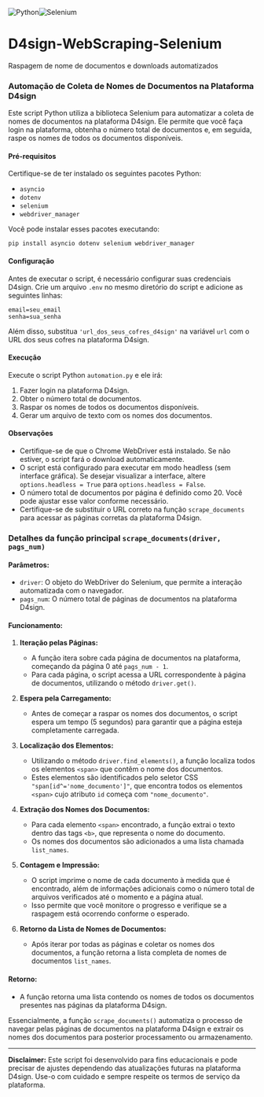 ![Python](https://img.shields.io/badge/python-3670A0?style=for-the-badge&logo=python&logoColor=ffdd54)![Selenium](https://img.shields.io/badge/-selenium-%43B02A?style=for-the-badge&logo=selenium&logoColor=white)
# D4sign-WebScraping-Selenium
Raspagem de nome de documentos e downloads automatizados

### Automação de Coleta de Nomes de Documentos na Plataforma D4sign

Este script Python utiliza a biblioteca Selenium para automatizar a coleta de nomes de documentos na plataforma D4sign. Ele permite que você faça login na plataforma, obtenha o número total de documentos e, em seguida, raspe os nomes de todos os documentos disponíveis.

#### Pré-requisitos

Certifique-se de ter instalado os seguintes pacotes Python:

- `asyncio`
- `dotenv`
- `selenium`
- `webdriver_manager`

Você pode instalar esses pacotes executando:

```
pip install asyncio dotenv selenium webdriver_manager
```

#### Configuração

Antes de executar o script, é necessário configurar suas credenciais D4sign. Crie um arquivo `.env` no mesmo diretório do script e adicione as seguintes linhas:

```
email=seu_email
senha=sua_senha
```

Além disso, substitua `'url_dos_seus_cofres_d4sign'` na variável `url` com o URL dos seus cofres na plataforma D4sign.

#### Execução

Execute o script Python `automation.py` e ele irá:

1. Fazer login na plataforma D4sign.
2. Obter o número total de documentos.
3. Raspar os nomes de todos os documentos disponíveis.
4. Gerar um arquivo de texto com os nomes dos documentos.

#### Observações

- Certifique-se de que o Chrome WebDriver está instalado. Se não estiver, o script fará o download automaticamente.
- O script está configurado para executar em modo headless (sem interface gráfica). Se desejar visualizar a interface, altere `options.headless = True` para `options.headless = False`.
- O número total de documentos por página é definido como 20. Você pode ajustar esse valor conforme necessário.
- Certifique-se de substituir o URL correto na função `scrape_documents` para acessar as páginas corretas da plataforma D4sign.

### Detalhes da função principal `scrape_documents(driver, pags_num)` 

#### Parâmetros:
- `driver`: O objeto do WebDriver do Selenium, que permite a interação automatizada com o navegador.
- `pags_num`: O número total de páginas de documentos na plataforma D4sign.

#### Funcionamento:
1. **Iteração pelas Páginas:**
   - A função itera sobre cada página de documentos na plataforma, começando da página 0 até `pags_num - 1`.
   - Para cada página, o script acessa a URL correspondente à página de documentos, utilizando o método `driver.get()`.
   
2. **Espera pela Carregamento:**
   - Antes de começar a raspar os nomes dos documentos, o script espera um tempo (5 segundos) para garantir que a página esteja completamente carregada.

3. **Localização dos Elementos:**
   - Utilizando o método `driver.find_elements()`, a função localiza todos os elementos `<span>` que contêm o nome dos documentos.
   - Estes elementos são identificados pelo seletor CSS `"span[id^='nome_documento']"`, que encontra todos os elementos `<span>` cujo atributo `id` começa com `"nome_documento"`.
   
4. **Extração dos Nomes dos Documentos:**
   - Para cada elemento `<span>` encontrado, a função extrai o texto dentro das tags `<b>`, que representa o nome do documento.
   - Os nomes dos documentos são adicionados a uma lista chamada `list_names`.

5. **Contagem e Impressão:**
   - O script imprime o nome de cada documento à medida que é encontrado, além de informações adicionais como o número total de arquivos verificados até o momento e a página atual.
   - Isso permite que você monitore o progresso e verifique se a raspagem está ocorrendo conforme o esperado.

6. **Retorno da Lista de Nomes de Documentos:**
   - Após iterar por todas as páginas e coletar os nomes dos documentos, a função retorna a lista completa de nomes de documentos `list_names`.

#### Retorno:
- A função retorna uma lista contendo os nomes de todos os documentos presentes nas páginas da plataforma D4sign.

Essencialmente, a função `scrape_documents()` automatiza o processo de navegar pelas páginas de documentos na plataforma D4sign e extrair os nomes dos documentos para posterior processamento ou armazenamento.

---
**Disclaimer:** Este script foi desenvolvido para fins educacionais e pode precisar de ajustes dependendo das atualizações futuras na plataforma D4sign. Use-o com cuidado e sempre respeite os termos de serviço da plataforma.

